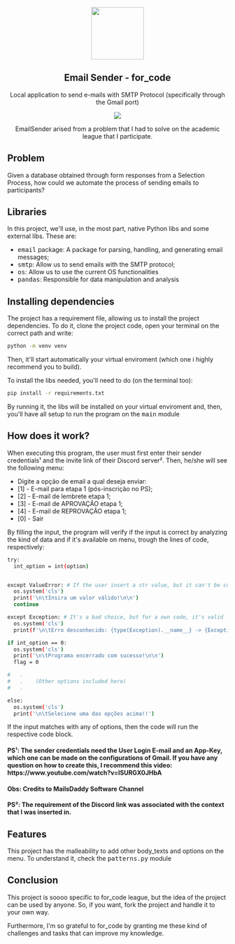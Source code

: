 <p align="center">
  <img src="https://i.imgur.com/TsoLODG.png" height="120">
  <h2 align="center">Email Sender - for_code</h2>
<p align="center">Local application to send e-mails with SMTP Protocol (specifically through the Gmail port)<p>
  <p align="center">
    <a href="https://github.com/KasanjeLucas/EmailSender/blob/master/LICENSE">
      <img src="https://img.shields.io/badge/License-MIT-yellow.svg" />
    </a>
</p>

<p align = "center">EmailSender arised from a problem that I had to solve on the academic league that I participate.</p>

## Problem
<p>Given a database obtained through form responses from a Selection Process, how could we automate the process of sending emails to participants?</p>

## Libraries
<p>In this project, we'll use, in the most part, native Python libs and some external libs. These are:</p>
<ul>
    <li><kbd>email</kbd> package: A package for parsing, handling, and generating email messages;</li>
    <li><kbd>smtp</kbd>: Allow us to send emails with the SMTP protocol;</li>
    <li><kbd>os</kbd>: Allow us to use the current OS functionalities</li>
    <li><kbd>pandas</kbd>: Responsible for data manipulation and analysis</li>
</ul>

## Installing dependencies
<p>The project has a requirement file, allowing us to install the project dependencies. To do it, clone the project code, open your terminal on the correct path and write:</p>

```sh
python -m venv venv
```

Then, it'll start automatically your virtual enviroment (which one i highly recommend you to build).

To install the libs needed, you'll need to do (on the terminal too):

```sh
pip install -r requirements.txt
```

<p>By running it, the libs will be installed on your virtual enviroment and, then, you'll have all setup to run the program on the <kbd>main</kbd> module</p>

## How does it work?
<p>When executing this program, the user must first enter their sender credentials¹ and the invite link of their Discord server². Then, he/she will see the following menu:</p>
<ul>
    <li>Digite a opção de email a qual deseja enviar:</li>
    <li>[1] - E-mail para etapa 1 (pós-inscrição no PS);</li>
    <li>[2] - E-mail de lembrete etapa 1;</li>
    <li>[3] - E-mail de APROVAÇÃO etapa 1;</li>
    <li>[4] - E-mail de REPROVAÇÃO etapa 1;</li>
    <li>[0] - Sair</li>
</ul>

<p>By filling the input, the program will verify if the input is correct by analyzing the kind of data and if it's available on menu, trough the lines of code, respectively:</p>

```sh
try:
  int_option = int(option)


except ValueError: # If the user insert a str value, but it can't be converted to int
  os.system('cls')
  print('\n\tInsira um valor válido!\n\n')
  continue

except Exception: # It's a bad choice, but for a own code, it's valid
  os.system('cls')
  print(f'\n\tErro desconhecido: {type(Exception).__name__} -> {Exception}.\n\n Por favor, reinicie o programa.\n\n')
```

```sh
if int_option == 0:
  os.system('cls')
  print('\n\tPrograma encerrado com sucesso!\n\n')
  flag = 0

#   .
#   .    (Other options included here)
#   .

else:
  os.system('cls')
  print('\n\tSelecione uma das opções acima!!')
```

<p>If the input matches with any of options, then the code will run the respective code block.</p>

<h4>PS¹: The sender credentials need the User Login E-mail and an App-Key, which one can be made on the configurations of Gmail. If you have any question on how to create this, I recommend this video: https://www.youtube.com/watch?v=lSURGX0JHbA</h4>
<h4>Obs: Credits to MailsDaddy Software Channel</h4>
<h4>PS²: The requirement of the Discord link was associated with the context that I was inserted in.</h4>

## Features
<p>This project has the malleability to add other body_texts and options on the menu. To understand it, check the <kbd>patterns.py</kbd> module</p>


## Conclusion
<p>This project is soooo specific to for_code league, but the idea of the project can be used by anyone. So, if you want, fork the project and handle it to your own way.</p>
<p>Furthermore, I'm so grateful to for_code by granting me these kind of challenges and tasks that can improve my knowledge.</p>
